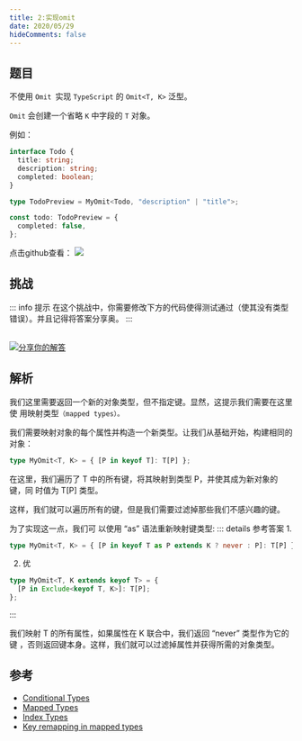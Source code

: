 ```yaml
---
title: 2:实现omit
date: 2020/05/29
hideComments: false
---
```


## 题目

不使用 `Omit `实现 `TypeScript` 的 `Omit<T, K>` 泛型。

`Omit` 会创建一个省略 `K` 中字段的 `T` 对象。

例如：

```typescript
interface Todo {
  title: string;
  description: string;
  completed: boolean;
}

type TodoPreview = MyOmit<Todo, "description" | "title">;

const todo: TodoPreview = {
  completed: false,
};
```

<p align='left'>
  点击github查看：

  <a href='https://github.com/W-HanYu/FE-Typescript/blob/master/vuepress/docs/challenge/2.2.omit.md'>
    <img src='https://img.shields.io/badge/Github-1.8k+-143?logo=typescript&color=3178C6&logoColor=fff' />
  </a>
</p>

## 挑战

::: info 提示
在这个挑战中，你需要修改下方的代码使得测试通过（使其没有类型错误）。并且记得将答案分享奥。
:::

<CodeBox surl="https://stackblitz.com/edit/typescript-wgcecz?embed=1&file=2.2.omit.ts&hideExplorer=1&hideNavigation=1&theme=dark&view=editor" />

<!--info-footer-start--><br> <a href="https://github.com/W-HanYu/FE-Typescript/issues/new?assignees=Ustinian&labels=answer&template=2-2%E5%AE%9E%E7%8E%B0-omit.md&title=2-2%E5%AE%9E%E7%8E%B0-omit.md" target="_blank"><img src="https://6d78-mxm1923893223-ulteh-1302287111.tcb.qcloud.la/-%E5%88%86%E4%BA%AB%E4%BD%A0%E7%9A%84%E8%A7%A3%E7%AD%94-teal.svg?sign=8bb2a2a3bd2b1cc8f86bfd919d53197e&t=1668143704" alt="分享你的解答"/></a>  <!--info-footer-end-->

## 解析

我们这里需要返回一个新的对象类型，但不指定键。显然，这提示我们需要在这里使 用映射类型`（mapped types）。`

我们需要映射对象的每个属性并构造一个新类型。让我们从基础开始，构建相同的对象：

```typescript
type MyOmit<T, K> = { [P in keyof T]: T[P] };
```

在这里，我们遍历了 T 中的所有键，将其映射到类型 P，并使其成为新对象的键，同 时值为 T[P] 类型。

这样，我们就可以遍历所有的键，但是我们需要过滤掉那些我们不感兴趣的键。

为了实现这一点，我们可 以使用 “as” 语法重新映射键类型:
::: details 参考答案
1. 
```typescript
type MyOmit<T, K> = { [P in keyof T as P extends K ? never : P]: T[P] };
```
2. 优
```ts
type MyOmit<T, K extends keyof T> = {
  [P in Exclude<keyof T, K>]: T[P];
};
```
:::

我们映射 T 的所有属性，如果属性在 K 联合中，我们返回 “never” 类型作为它的键 ，否则返回键本身。这样，我们就可以过滤掉属性并获得所需的对象类型。

## 参考

- [Conditional Types](https://www.typescriptlang.org/docs/handbook/2/conditional-types.html)
- [Mapped Types](https://www.typescriptlang.org/docs/handbook/2/mapped-types.html)
- [Index Types](https://www.typescriptlang.org/docs/handbook/2/indexed-access-types.html)
- [Key remapping in mapped types](https://www.typescriptlang.org/docs/handbook/release-notes/typescript-4-1.html#key-remapping-in-mapped-types)
